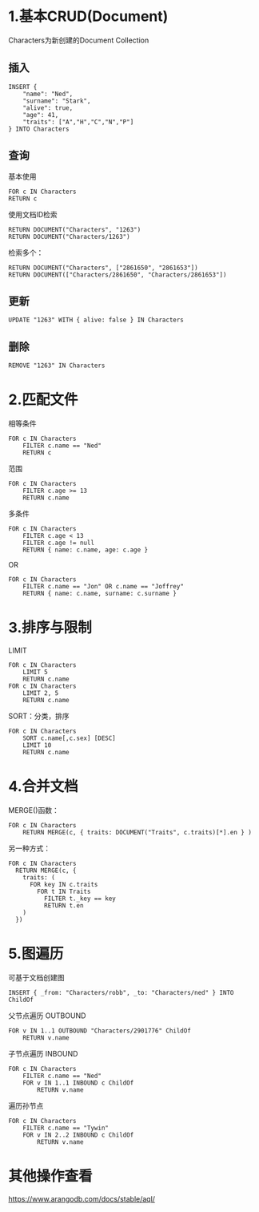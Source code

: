 # 1.基本CRUD(Document)
Characters为新创建的Document Collection
## 插入
```
INSERT {
    "name": "Ned",
    "surname": "Stark",
    "alive": true,
    "age": 41,
    "traits": ["A","H","C","N","P"]
} INTO Characters
```

## 查询
基本使用
```
FOR c IN Characters
RETURN c
```
使用文档ID检索
```
RETURN DOCUMENT("Characters", "1263")
RETURN DOCUMENT("Characters/1263")
```
检索多个：
```
RETURN DOCUMENT("Characters", ["2861650", "2861653"])
RETURN DOCUMENT(["Characters/2861650", "Characters/2861653"])
```

## 更新
```
UPDATE "1263" WITH { alive: false } IN Characters
```

## 删除
```
REMOVE "1263" IN Characters
```

# 2.匹配文件
相等条件
```
FOR c IN Characters
    FILTER c.name == "Ned"
    RETURN c
```
范围
```
FOR c IN Characters
    FILTER c.age >= 13
    RETURN c.name
```
多条件
```
FOR c IN Characters
    FILTER c.age < 13
    FILTER c.age != null
    RETURN { name: c.name, age: c.age }
```
OR
```
FOR c IN Characters
    FILTER c.name == "Jon" OR c.name == "Joffrey"
    RETURN { name: c.name, surname: c.surname }
```

# 3.排序与限制
LIMIT
```
FOR c IN Characters
    LIMIT 5
    RETURN c.name
FOR c IN Characters
    LIMIT 2, 5
    RETURN c.name
```
SORT：分类，排序
```
FOR c IN Characters
    SORT c.name[,c.sex] [DESC]
    LIMIT 10
    RETURN c.name
```

# 4.合并文档
MERGE()函数：
```
FOR c IN Characters
    RETURN MERGE(c, { traits: DOCUMENT("Traits", c.traits)[*].en } )
```
另一种方式：
```
FOR c IN Characters
  RETURN MERGE(c, {
    traits: (
      FOR key IN c.traits
        FOR t IN Traits
          FILTER t._key == key
          RETURN t.en
    )
  })
```

# 5.图遍历
可基于文档创建图
```
INSERT { _from: "Characters/robb", _to: "Characters/ned" } INTO ChildOf
```
父节点遍历 OUTBOUND
```
FOR v IN 1..1 OUTBOUND "Characters/2901776" ChildOf
    RETURN v.name
```
子节点遍历 INBOUND
```
FOR c IN Characters
    FILTER c.name == "Ned"
    FOR v IN 1..1 INBOUND c ChildOf
        RETURN v.name
```
遍历孙节点
```
FOR c IN Characters
    FILTER c.name == "Tywin"
    FOR v IN 2..2 INBOUND c ChildOf
        RETURN v.name
```

# 其他操作查看
https://www.arangodb.com/docs/stable/aql/
